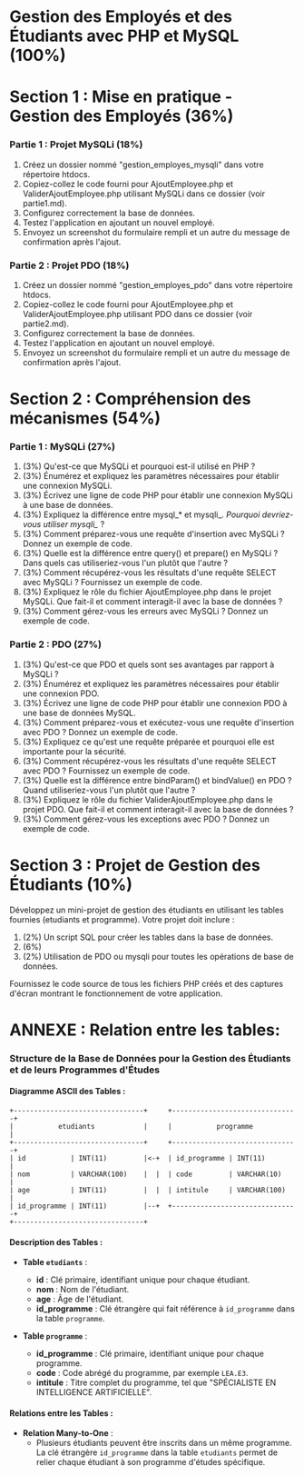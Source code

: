 # Gestion des Employés et des Étudiants avec PHP et MySQL (100%)

# Section 1 : Mise en pratique - Gestion des Employés (36%)

### Partie 1 : Projet MySQLi (18%)
1. Créez un dossier nommé "gestion_employes_mysqli" dans votre répertoire htdocs.
2. Copiez-collez le code fourni pour AjoutEmployee.php et ValiderAjoutEmployee.php utilisant MySQLi dans ce dossier (voir partie1.md).
3. Configurez correctement la base de données.
4. Testez l'application en ajoutant un nouvel employé.
5. Envoyez un screenshot du formulaire rempli et un autre du message de confirmation après l'ajout.

### Partie 2 : Projet PDO (18%)
1. Créez un dossier nommé "gestion_employes_pdo" dans votre répertoire htdocs.
2. Copiez-collez le code fourni pour AjoutEmployee.php et ValiderAjoutEmployee.php utilisant PDO dans ce dossier  (voir partie2.md).
3. Configurez correctement la base de données.
4. Testez l'application en ajoutant un nouvel employé.
5. Envoyez un screenshot du formulaire rempli et un autre du message de confirmation après l'ajout.

# Section 2 : Compréhension des mécanismes (54%)

### Partie 1 : MySQLi (27%)

1. (3%) Qu'est-ce que MySQLi et pourquoi est-il utilisé en PHP ?
2. (3%) Énumérez et expliquez les paramètres nécessaires pour établir une connexion MySQLi.
3. (3%) Écrivez une ligne de code PHP pour établir une connexion MySQLi à une base de données.
4. (3%) Expliquez la différence entre mysql_* et mysqli_*. Pourquoi devriez-vous utiliser mysqli_* ?
5. (3%) Comment préparez-vous une requête d'insertion avec MySQLi ? Donnez un exemple de code.
6. (3%) Quelle est la différence entre query() et prepare() en MySQLi ? Dans quels cas utiliseriez-vous l'un plutôt que l'autre ?
7. (3%) Comment récupérez-vous les résultats d'une requête SELECT avec MySQLi ? Fournissez un exemple de code.
8. (3%) Expliquez le rôle du fichier AjoutEmployee.php dans le projet MySQLi. Que fait-il et comment interagit-il avec la base de données ?
9. (3%) Comment gérez-vous les erreurs avec MySQLi ? Donnez un exemple de code.

### Partie 2 : PDO (27%)

1. (3%) Qu'est-ce que PDO et quels sont ses avantages par rapport à MySQLi ?
2. (3%) Énumérez et expliquez les paramètres nécessaires pour établir une connexion PDO.
3. (3%) Écrivez une ligne de code PHP pour établir une connexion PDO à une base de données MySQL.
4. (3%) Comment préparez-vous et exécutez-vous une requête d'insertion avec PDO ? Donnez un exemple de code.
5. (3%) Expliquez ce qu'est une requête préparée et pourquoi elle est importante pour la sécurité.
6. (3%) Comment récupérez-vous les résultats d'une requête SELECT avec PDO ? Fournissez un exemple de code.
7. (3%) Quelle est la différence entre bindParam() et bindValue() en PDO ? Quand utiliseriez-vous l'un plutôt que l'autre ?
8. (3%) Expliquez le rôle du fichier ValiderAjoutEmployee.php dans le projet PDO. Que fait-il et comment interagit-il avec la base de données ?
9. (3%) Comment gérez-vous les exceptions avec PDO ? Donnez un exemple de code.

# Section 3 : Projet de Gestion des Étudiants (10%)

Développez un mini-projet de gestion des étudiants en utilisant les tables fournies (etudiants et programme). Votre projet doit inclure :

1. (2%) Un script SQL pour créer les tables dans la base de données.
2. (6%) 
4. (2%) Utilisation de PDO ou mysqli pour toutes les opérations de base de données.

Fournissez le code source de tous les fichiers PHP créés et des captures d'écran montrant le fonctionnement de votre application.


# ANNEXE : Relation entre les tables:

### **Structure de la Base de Données pour la Gestion des Étudiants et de leurs Programmes d'Études**

#### Diagramme ASCII des Tables :

```
+--------------------------------+     +-------------------------------+
|           etudiants            |     |           programme           |
+--------------------------------+     +-------------------------------+
| id           | INT(11)         |<-+  | id_programme | INT(11)        |
| nom          | VARCHAR(100)    |  |  | code         | VARCHAR(10)    |
| age          | INT(11)         |  |  | intitule     | VARCHAR(100)   |
| id_programme | INT(11)         |--+  +-------------------------------+
+--------------------------------+
```

#### Description des Tables :

- **Table `etudiants`** :
  - **id** : Clé primaire, identifiant unique pour chaque étudiant.
  - **nom** : Nom de l'étudiant.
  - **age** : Âge de l'étudiant.
  - **id_programme** : Clé étrangère qui fait référence à `id_programme` dans la table `programme`.

- **Table `programme`** :
  - **id_programme** : Clé primaire, identifiant unique pour chaque programme.
  - **code** : Code abrégé du programme, par exemple `LEA.E3`.
  - **intitule** : Titre complet du programme, tel que "SPÉCIALISTE EN INTELLIGENCE ARTIFICIELLE".

#### Relations entre les Tables :

- **Relation Many-to-One** : 
  - Plusieurs étudiants peuvent être inscrits dans un même programme. La clé étrangère `id_programme` dans la table `etudiants` permet de relier chaque étudiant à son programme d'études spécifique.

